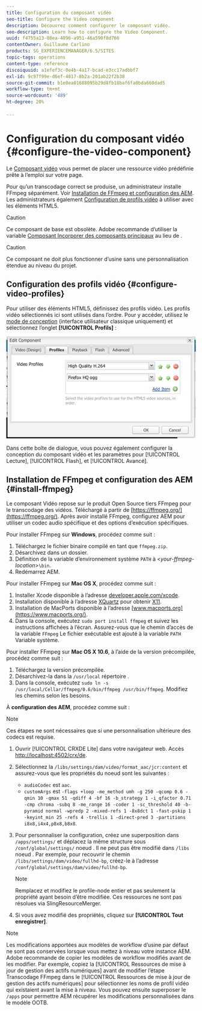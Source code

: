 ```yaml
---
title: Configuration du composant vidéo
seo-title: Configure the Video component
description: Découvrez comment configurer le composant vidéo.
seo-description: Learn how to configure the Video Component.
uuid: f4755a13-08ea-4096-a951-46a590f8d766
contentOwner: Guillaume Carlino
products: SG_EXPERIENCEMANAGER/6.5/SITES
topic-tags: operations
content-type: reference
discoiquuid: a1efef3c-0e4b-4a17-bcad-e3cc17adbbf7
exl-id: 9c97f99e-d6ef-4817-8b2a-201ab22f2b38
source-git-commit: b1e0ea01688095b29d8fb18baf6fa0bda660dad5
workflow-type: tm+mt
source-wordcount: '489'
ht-degree: 20%

---
```


# Configuration du composant vidéo {#configure-the-video-component}

Le [Composant vidéo](/help/sites-authoring/default-components-foundation.md#video) vous permet de placer une ressource vidéo prédéfinie prête à l’emploi sur votre page.

Pour qu’un transcodage correct se produise, un administrateur installe FFmpeg séparément. Voir [Installation de FFmpeg et configuration des AEM](#install-ffmpeg). Les administrateurs également [Configuration de profils vidéo](#configure-video-profiles) à utiliser avec les éléments HTML5.

>[!CAUTION]
>
>Ce composant de base est obsolète. Adobe recommande d’utiliser la variable [Composant Incorporer des composants principaux](https://experienceleague.adobe.com/docs/experience-manager-core-components/using/components/embed.html) au lieu de .

>[!CAUTION]
>
>Ce composant ne doit plus fonctionner d’usine sans une personnalisation étendue au niveau du projet.

## Configuration des profils vidéo {#configure-video-profiles}

Pour utiliser des éléments HTML5, définissez des profils vidéo. Les profils vidéo sélectionnés ici sont utilisés dans l’ordre. Pour y accéder, utilisez le [mode de conception](/help/sites-authoring/default-components-designmode.md) (interface utilisateur classique uniquement) et sélectionnez l’onglet **[!UICONTROL Profils]** :

![chlimage_1-317](assets/chlimage_1-317.png)

Dans cette boîte de dialogue, vous pouvez également configurer la conception du composant vidéo et les paramètres pour [!UICONTROL Lecture], [!UICONTROL Flash], et [!UICONTROL Avancé].

## Installation de FFmpeg et configuration des AEM {#install-ffmpeg}

Le composant Vidéo repose sur le produit Open Source tiers FFmpeg pour le transcodage des vidéos. Téléchargé à partir de [https://ffmpeg.org/](https://ffmpeg.org/). Après avoir installé FFmpeg, configurez AEM pour utiliser un codec audio spécifique et des options d’exécution spécifiques.

Pour installer FFmpeg sur **Windows**, procédez comme suit :

1. Téléchargez le fichier binaire compilé en tant que `ffmpeg.zip`.
1. Désarchivez dans un dossier.
1. Définition de la variable d’environnement système `PATH` à &lt;*your-ffmpeg-location*>`\bin`.
1. Redémarrez AEM.

Pour installer FFmpeg sur **Mac OS X**, procédez comme suit :

1. Installer Xcode disponible à l’adresse [developer.apple.com/xcode](https://developer.apple.com/xcode/).
1. Installation disponible à l’adresse [XQuartz](https://www.xquartz.org) pour obtenir [X11](https://support.apple.com/fr-fr/HT201341).
1. Installation de MacPorts disponible à l’adresse [www.macports.org](https://www.macports.org/).
1. Dans la console, exécutez `sudo port install ffmpeg` et suivez les instructions affichées à l’écran. Assurez-vous que le chemin d’accès de la variable `FFmpeg` Le fichier exécutable est ajouté à la variable `PATH` Variable système.

Pour installer FFmpeg sur **Mac OS X 10.6**, à l’aide de la version précompilée, procédez comme suit :

1. Téléchargez la version précompilée.
1. Désarchivez-la dans la `/usr/local` répertoire .
1. Dans la console, exécutez `sudo ln -s /usr/local/Cellar/ffmpeg/0.6/bin/ffmpeg /usr/bin/ffmpeg`. Modifiez les chemins selon les besoins.

À **configuration des AEM**, procédez comme suit :

>[!NOTE]
>
>Ces étapes ne sont nécessaires que si une personnalisation ultérieure des codecs est requise.

1. Ouvrir [!UICONTROL CRXDE Lite] dans votre navigateur web. Accès [http://localhost:4502/crx/de](http://localhost:4502/crx/de).
2. Sélectionnez la `/libs/settings/dam/video/format_aac/jcr:content` et assurez-vous que les propriétés du noeud sont les suivantes :

   * `audioCodec` est `aac`.
   * `customArgs` est `-flags +loop -me_method umh -g 250 -qcomp 0.6 -qmin 10 -qmax 51 -qdiff 4 -bf 16 -b_strategy 1 -i_qfactor 0.71 -cmp chroma -subq 8 -me_range 16 -coder 1 -sc_threshold 40 -b-pyramid normal -wpredp 2 -mixed-refs 1 -8x8dct 1 -fast-pskip 1 -keyint_min 25 -refs 4 -trellis 1 -direct-pred 3 -partitions i8x8,i4x4,p8x8,b8x8`.

3. Pour personnaliser la configuration, créez une superposition dans `/apps/settings/` et déplacez la même structure sous `/conf/global/settings/` noeud . Il ne peut pas être modifié dans `/libs` noeud . Par exemple, pour recouvrir le chemin `/libs/settings/dam/video/fullhd-bp`, créez-le à l’adresse `/conf/global/settings/dam/video/fullhd-bp`.

   >[!NOTE]
   >
   >Remplacez et modifiez le profile-node entier et pas seulement la propriété ayant besoin d’être modifiée. Ces ressources ne sont pas résolues via SlingResourceMerger.

4. Si vous avez modifié des propriétés, cliquez sur **[!UICONTROL Tout enregistrer]**.

>[!NOTE]
>
>Les modifications apportées aux modèles de workflow d’usine par défaut ne sont pas conservées lorsque vous mettez à niveau votre instance AEM. Adobe recommande de copier les modèles de workflow modifiés avant de les modifier. Par exemple, copiez la [!UICONTROL Ressources de mise à jour de gestion des actifs numériques] avant de modifier l’étape Transcodage FFmpeg dans le [!UICONTROL Ressources de mise à jour de gestion des actifs numériques] pour sélectionner les noms de profil vidéo qui existaient avant la mise à niveau. Vous pouvez ensuite superposer le `/apps` pour permettre AEM récupérer les modifications personnalisées dans le modèle OOTB.
